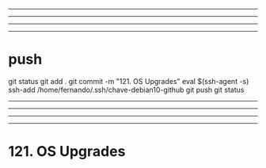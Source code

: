 
------------------------------------------------------------------------------------------------------------------------------------------------------
------------------------------------------------------------------------------------------------------------------------------------------------------
------------------------------------------------------------------------------------------------------------------------------------------------------
------------------------------------------------------------------------------------------------------------------------------------------------------
# push

git status
git add .
git commit -m "121. OS Upgrades"
eval $(ssh-agent -s)
ssh-add /home/fernando/.ssh/chave-debian10-github
git push
git status



------------------------------------------------------------------------------------------------------------------------------------------------------
------------------------------------------------------------------------------------------------------------------------------------------------------
------------------------------------------------------------------------------------------------------------------------------------------------------
------------------------------------------------------------------------------------------------------------------------------------------------------
# 121. OS Upgrades